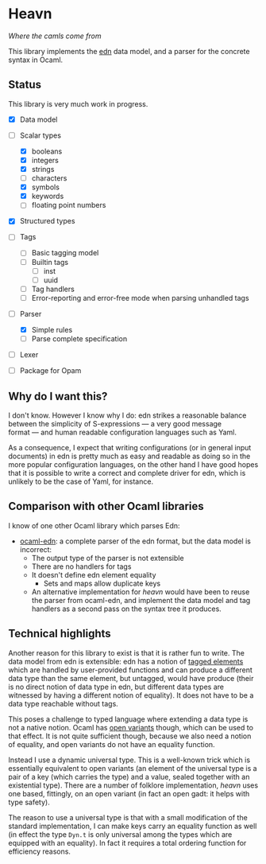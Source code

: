 Heavn
======

_Where the camls come from_

This library implements
the [edn](https://github.com/edn-format/edn#discard) data model, and a
parser for the concrete syntax in Ocaml.

Status
------

This library is very much work in progress.

- [X] Data model
- [ ] Scalar types
    - [X] booleans
    - [X] integers
    - [X] strings
    - [ ] characters
    - [X] symbols
    - [X] keywords
    - [ ] floating point numbers
- [X] Structured types
- [ ] Tags
    - [ ] Basic tagging model
    - [ ] Builtin tags
        - [ ] inst
        - [ ] uuid
    - [ ] Tag handlers
    - [ ] Error-reporting and error-free mode when parsing unhandled
          tags
- [ ] Parser
    - [X] Simple rules
    - [ ] Parse complete specification
- [ ] Lexer
- [ ] Package for Opam
    
    
Why do I want this?
-------------------

I don't know. However I know why I do: edn strikes a reasonable
balance between the simplicity of S-expressions — a very good message
format — and human readable configuration languages such as Yaml.

As a consequence, I expect that writing configurations (or in general input
documents) in edn is pretty much as easy and readable as doing so in
the more popular configuration languages, on the other hand I have
good hopes that it is possible to write a correct and complete driver
for edn, which is unlikely to be the case of Yaml, for instance.

Comparison with other Ocaml libraries
-------------------------------------

I know of one other Ocaml library which parses Edn:

- [ocaml-edn](https://github.com/prepor/ocaml-edn/): a complete parser
  of the edn format, but the data model is incorrect:
    - The output type of the parser is not extensible
    - There are no handlers for tags
    - It doesn't define edn element equality
        - Sets and maps allow duplicate keys
    - An alternative implementation for _heavn_ would have been to
      reuse the parser from ocaml-edn, and implement the data model
      and tag handlers as a second pass on the syntax tree it
      produces.

Technical highlights
--------------------

Another reason for this library to exist is that it is rather fun to
write. The data model from edn is extensible: edn has a notion
of
[tagged elements](https://github.com/edn-format/edn#tagged-elements)
which are handled by user-provided functions and can produce a
different data type than the same element, but untagged, would have
produce (their is no direct notion of data type in edn, but different
data types are witnessed by having a different notion of equality). It
does not have to be a data type reachable without tags.

This poses a challenge to typed language where extending a data type
is not a native notion. Ocaml
has
[open variants](http://caml.inria.fr/pub/docs/manual-ocaml/extn.html#sec251) though,
which can be used to that effect. It is not quite sufficient though,
because we also need a notion of equality, and open variants do not
have an equality function.

Instead I use a dynamic universal type. This is a well-known trick
which is essentially equivalent to open variants (an element of the
universal type is a pair of a key (which carries the type) and a
value, sealed together with an existential type). There are a number
of folklore implementation, _heavn_ uses one based, fittingly, on an
open variant (in fact an open gadt: it helps with type safety).

The reason to use a universal type is that with a small modification
of the standard implementation, I can make keys carry an equality
function as well (in effect the type `Dyn.t` is only universal among
the types which are equipped with an equality). In fact it requires a
total ordering function for efficiency reasons.
